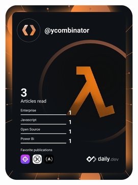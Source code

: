 <a href="https://app.daily.dev/DailyDevTips"><img src="https://github.com/HamzaMateen/HamzaMateen/blob/master/devcard.svg" width="400" alt="Hamza Mateen's Dev Card 765<3"/></a>
